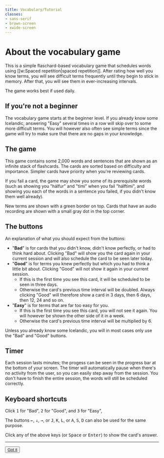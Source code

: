 ```yaml
---
title: Vocabulary/Tutorial
classes:
- sans-serif
- brown-screen
- xwide-screen
---
```


# About the vocabulary game

This is a simple flaschard-based vocabulary game that schedules words using [[w:Spaced repetition|spaced repetition]].
After rating how well you know terms, you will see difficult terms frequently until they begin to stick in memory. After that, you will see them in ever-increasing intervals.

The game works best if used daily.

## If you're not a beginner

The vocabulary game starts at the beginner level. If you already know some Icelandic, answering "Easy" several times in a row will skip over to some more difficult terms. You will however also often see simple terms since the game will try to make sure that there are no gaps in your knowledge.

## The game

This game contains some 2,000 words and sentences that are shown as an infinite stack of flashcards. The cards are sorted based on difficulty and importance. Simpler cards have priority when you're reviewing cards.

If you fail a card, the game may show you some of its prerequisite words (such as showing you "hálfur" and "tími" when you fail "hálftími", and showing you each of  the words in a sentence you failed, if you didn't know them well already).

New terms are shown with a green border on top. Cards that have an audio recording are shown with a small gray dot in the top corner.

## The buttons

An explanation of what you should expect from the buttons:
- "**Bad**" is for cards that you didn't know, didn't know perfectly, or had to think hard about. Clicking "Bad" will show you the card again in your current session and will also schedule the card to be seen later today.
- "**Good**" is for terms you knew perfectly but which you had to think a little bit about. Clicking "Good" will not show it again in your current session.
  - If this is the first time you see this card, it will be scheduled to be seen in three days.
  - Otherwise the card's previous time interval will be doubled. Always clicking "Good" will therefore show a card in 3 days, then 6 days, then 12, 24 and so on.
- "**Easy**" is for terms that are far too easy for you.
  - If this is the first time you see this card, you will not see it again. You will however be shown the other side of it in a week.
  - Otherwise the card's previous time interval will be multiplied by 6.

Unless you already know some Icelandic, you will in most cases only use the "Bad" and "Good" buttons.

## Timer

Each session lasts <Constant name="EACH_SESSION_LASTS_X_MINUTES"/> minutes; the progess can be seen in the progress bar at the bottom of your screen. The timer will automatically pause when there's no activity from the user, so you can easily step away from the session. You don't have to finish the entire session, the words will still be scheduled correctly.

## Keyboard shortcuts

Click <kbd>1</kbd> for "Bad", <kbd>2</kbd> for "Good", and <kbd>3</kbd> for "Easy",

The buttons <kbd>&larr;</kbd>, <kbd>↓</kbd>, <kbd>&rarr;</kbd>, or <kbd>J</kbd>, <kbd>K</kbd>, <kbd>L</kbd>, or <kbd>A</kbd>, <kbd>S</kbd>, <kbd>D</kbd> can also be used for the same purpose.

Click any of the above keys (or <kbd>Space</kbd> or <kbd>Enter</kbd>) to show the card's answer.

***

<Button><a href="VOCABULARY_PLAY">Got it</a></Button>
